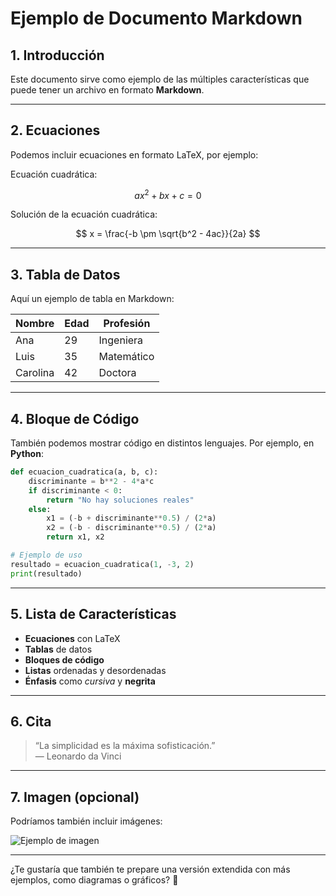 # Ejemplo de Documento Markdown

## 1. Introducción

Este documento sirve como ejemplo de las múltiples características que puede tener un archivo en formato **Markdown**.

---

## 2. Ecuaciones

Podemos incluir ecuaciones en formato LaTeX, por ejemplo:

Ecuación cuadrática:

$$
ax^2 + bx + c = 0
$$

Solución de la ecuación cuadrática:

$$
x = \frac{-b \pm \sqrt{b^2 - 4ac}}{2a}
$$

---

## 3. Tabla de Datos

Aquí un ejemplo de tabla en Markdown:

| Nombre    | Edad | Profesión      |
|-----------|------|----------------|
| Ana       | 29   | Ingeniera       |
| Luis      | 35   | Matemático      |
| Carolina  | 42   | Doctora         |

---

## 4. Bloque de Código

También podemos mostrar código en distintos lenguajes. Por ejemplo, en **Python**:

```python
def ecuacion_cuadratica(a, b, c):
    discriminante = b**2 - 4*a*c
    if discriminante < 0:
        return "No hay soluciones reales"
    else:
        x1 = (-b + discriminante**0.5) / (2*a)
        x2 = (-b - discriminante**0.5) / (2*a)
        return x1, x2

# Ejemplo de uso
resultado = ecuacion_cuadratica(1, -3, 2)
print(resultado)
```

---

## 5. Lista de Características

- **Ecuaciones** con LaTeX
- **Tablas** de datos
- **Bloques de código**
- **Listas** ordenadas y desordenadas
- **Énfasis** como _cursiva_ y **negrita**

---

## 6. Cita

> “La simplicidad es la máxima sofisticación.”  
> — Leonardo da Vinci

---

## 7. Imagen (opcional)

Podríamos también incluir imágenes:

![Ejemplo de imagen](https://via.placeholder.com/150)

---

¿Te gustaría que también te prepare una versión extendida con más ejemplos, como diagramas o gráficos? 🚀